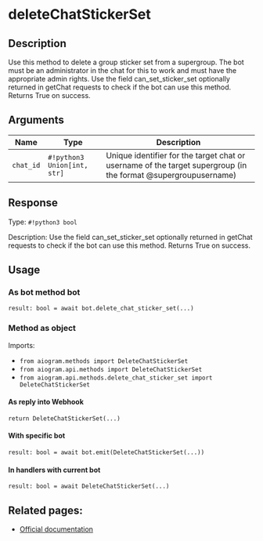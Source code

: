 # deleteChatStickerSet

## Description

Use this method to delete a group sticker set from a supergroup. The bot must be an administrator in the chat for this to work and must have the appropriate admin rights. Use the field can_set_sticker_set optionally returned in getChat requests to check if the bot can use this method. Returns True on success.


## Arguments

| Name | Type | Description |
| - | - | - |
| `chat_id` | `#!python3 Union[int, str]` | Unique identifier for the target chat or username of the target supergroup (in the format @supergroupusername) |



## Response

Type: `#!python3 bool`

Description: Use the field can_set_sticker_set optionally returned in getChat requests to check if the bot can use this method. Returns True on success.


## Usage


### As bot method bot

```python3
result: bool = await bot.delete_chat_sticker_set(...)
```

### Method as object

Imports:

- `from aiogram.methods import DeleteChatStickerSet`
- `from aiogram.api.methods import DeleteChatStickerSet`
- `from aiogram.api.methods.delete_chat_sticker_set import DeleteChatStickerSet`

#### As reply into Webhook
```python3
return DeleteChatStickerSet(...)
```

#### With specific bot
```python3
result: bool = await bot.emit(DeleteChatStickerSet(...))
```

#### In handlers with current bot
```python3
result: bool = await DeleteChatStickerSet(...)
```


## Related pages:

- [Official documentation](https://core.telegram.org/bots/api#deletechatstickerset)
